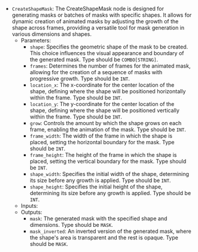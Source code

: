 - `CreateShapeMask`: The CreateShapeMask node is designed for generating masks or batches of masks with specific shapes. It allows for dynamic creation of animated masks by adjusting the growth of the shape across frames, providing a versatile tool for mask generation in various dimensions and shapes.
    - Parameters:
        - `shape`: Specifies the geometric shape of the mask to be created. This choice influences the visual appearance and boundary of the generated mask. Type should be `COMBO[STRING]`.
        - `frames`: Determines the number of frames for the animated mask, allowing for the creation of a sequence of masks with progressive growth. Type should be `INT`.
        - `location_x`: The x-coordinate for the center location of the shape, defining where the shape will be positioned horizontally within the frame. Type should be `INT`.
        - `location_y`: The y-coordinate for the center location of the shape, defining where the shape will be positioned vertically within the frame. Type should be `INT`.
        - `grow`: Controls the amount by which the shape grows on each frame, enabling the animation of the mask. Type should be `INT`.
        - `frame_width`: The width of the frame in which the shape is placed, setting the horizontal boundary for the mask. Type should be `INT`.
        - `frame_height`: The height of the frame in which the shape is placed, setting the vertical boundary for the mask. Type should be `INT`.
        - `shape_width`: Specifies the initial width of the shape, determining its size before any growth is applied. Type should be `INT`.
        - `shape_height`: Specifies the initial height of the shape, determining its size before any growth is applied. Type should be `INT`.
    - Inputs:
    - Outputs:
        - `mask`: The generated mask with the specified shape and dimensions. Type should be `MASK`.
        - `mask_inverted`: An inverted version of the generated mask, where the shape's area is transparent and the rest is opaque. Type should be `MASK`.

